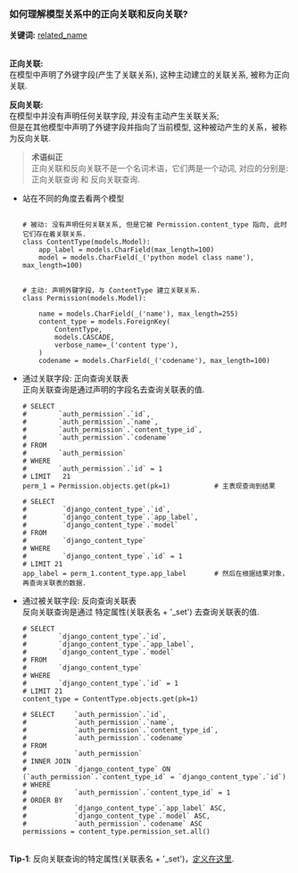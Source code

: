 ### 如何理解模型关系中的正向关联和反向关联?
**关键词:** [related_name](https://docs.djangoproject.com/zh-hans/3.2/ref/models/fields/#django.db.models.ForeignKey.related_name)

&nbsp;  
**正向关联:**   
在模型中声明了外键字段(产生了关联关系), 这种主动建立的关联关系, 被称为正向关联.  

**反向关联:**   
在模型中并没有声明任何关联字段, 并没有主动产生关联关系;   
但是在其他模型中声明了外键字段并指向了当前模型, 这种被动产生的关系，被称为反向关联.  

> **术语纠正**  
> 正向关联和反向关联不是一个名词术语，它们两是一个动词, 对应的分别是: 正向关联查询 和 反向关联查询.  


- 站在不同的角度去看两个模型
  ```shell
  
  # 被动: 没有声明任何关联关系, 但是它被 Permission.content_type 指向, 此时它们存在着关联关系.
  class ContentType(models.Model):                                                 
      app_label = models.CharField(max_length=100)
      model = models.CharField(_('python model class name'), max_length=100)
  

  # 主动: 声明外键字段，与 ContentType 建立关联关系.
  class Permission(models.Model):
      
      name = models.CharField(_('name'), max_length=255)
      content_type = models.ForeignKey(                                                                 
          ContentType,
          models.CASCADE,
          verbose_name=_('content type'),
      )
      codename = models.CharField(_('codename'), max_length=100)

  ```

- 通过关联字段: 正向查询关联表  
  正向关联查询是通过声明的字段名去查询关联表的值.
  ```shell
  # SELECT 
  #        `auth_permission`.`id`, 
  #        `auth_permission`.`name`, 
  #        `auth_permission`.`content_type_id`, 
  #        `auth_permission`.`codename` 
  # FROM 
  #        `auth_permission` 
  # WHERE 
  #        `auth_permission`.`id` = 1 
  # LIMIT   21
  perm_1 = Permission.objects.get(pk=1)           # 主表现查询到结果
  
  # SELECT 
  #         `django_content_type`.`id`, 
  #         `django_content_type`.`app_label`, 
  #         `django_content_type`.`model` 
  # FROM 
  #         `django_content_type` 
  # WHERE 
  #         `django_content_type`.`id` = 1 
  # LIMIT 21
  app_label = perm_1.content_type.app_label       # 然后在根据结果对象，再查询关联表的数据.
  ```
  
- 通过被关联字段: 反向查询关联表  
  反向关联查询是通过 特定属性(关联表名 + '_set') 去查询关联表的值.
  ```shell
  # SELECT 
  #        `django_content_type`.`id`, 
  #        `django_content_type`.`app_label`, 
  #        `django_content_type`.`model` 
  # FROM 
  #        `django_content_type` 
  # WHERE 
  #        `django_content_type`.`id` = 1 
  # LIMIT 21
  content_type = ContentType.objects.get(pk=1)
  
  # SELECT     `auth_permission`.`id`, 
  #            `auth_permission`.`name`, 
  #            `auth_permission`.`content_type_id`, 
  #            `auth_permission`.`codename` 
  # FROM 
  #            `auth_permission` 
  # INNER JOIN 
  #            `django_content_type` ON (`auth_permission`.`content_type_id` = `django_content_type`.`id`) 
  # WHERE      
  #            `auth_permission`.`content_type_id` = 1 
  # ORDER BY 
  #            `django_content_type`.`app_label` ASC, 
  #            `django_content_type`.`model` ASC, 
  #            `auth_permission`.`codename` ASC
  permissions = content_type.permission_set.all()
  ```
    
&nbsp;  
**Tip-1**: 反向关联查询的特定属性(关联表名 + '_set')，[定义在这里](../../src/Django-3.0.8/django/db/models/fields/reverse_related.py#L172).
